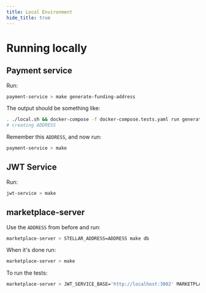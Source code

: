 ```yaml
---
title: Local Environment
hide_title: true
---
```


# Running locally

## Payment service
Run:
```bash
payment-service > make generate-funding-address
```

The output should be something like:
```bash
. ./local.sh && docker-compose -f docker-compose.tests.yaml run generate-funding-address
# creating ADDRESS
```

Remember this `ADDRESS`, and now run:
```bash
payment-service > make
```

## JWT Service
Run:
```bash
jwt-service > make
```

## marketplace-server
Use the `ADDRESS` from before and run:
```bash
marketplace-server > STELLAR_ADDRESS=ADDRESS make db
```

When it's done run:
```bash
marketplace-server > make
```

To run the tests:
```bash
marketplace-server > JWT_SERVICE_BASE='http://localhost:3002' MARKETPLACE_BASE='http://localhost:3000' make test-system
```
